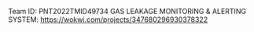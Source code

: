 Team ID: PNT2022TMID49734
GAS LEAKAGE MONITORING & ALERTING SYSTEM: https://wokwi.com/projects/347680296930378322
